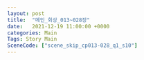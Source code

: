 ```yaml
---
layout: post
title:  "메인_회상_013~028장"
date:   2021-12-19 11:00:00 +0000
categories: Main
Tags: Story Main
SceneCode: ["scene_skip_cp013-028_q1_s10"]
---
```

